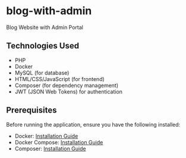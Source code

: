 # blog-with-admin
Blog Website with Admin Portal

## Technologies Used

- PHP
- Docker
- MySQL (for database)
- HTML/CSS/JavaScript (for frontend)
- Composer (for dependency management)
- JWT (JSON Web Tokens) for authentication

## Prerequisites

Before running the application, ensure you have the following installed:

- Docker: [Installation Guide](https://docs.docker.com/get-docker/)
- Docker Compose: [Installation Guide](https://docs.docker.com/compose/install/)
- Composer: [Installation Guide](https://getcomposer.org/download/)